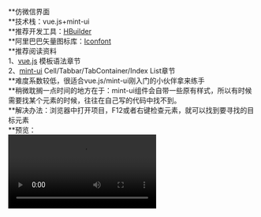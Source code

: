 **仿微信界面<br>
**技术栈：vue.js+mint-ui<br>
**推荐开发工具：[HBuilder](http://www.dcloud.io/)<br>
**阿里巴巴矢量图标库：[Iconfont](http://www.iconfont.cn/home/index)<br>
**推荐阅读资料<br>
1、[vue.js](https://cn.vuejs.org/v2/guide/syntax.html)  模板语法章节<br>
2、[mint-ui](http://mint-ui.github.io/docs/#/zh-cn2)  Cell/Tabbar/TabContainer/Index List章节<br>
**难度系数较低，很适合vue.js/mint-ui刚入门的小伙伴拿来练手<br>
**稍微耽搁一点时间的地方在于：mint-ui组件会自带一些原有样式，所以有时候需要找某个元素的时候，往往在自己写的代码中找不到。<br>
**解决办法：浏览器中打开项目，F12或者右键检查元素，就可以找到要寻找的目标元素<br>
**预览：   
![](/yanshi.mp4)
